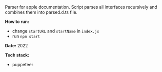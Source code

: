 Parser for apple documentation. Script parses all interfaces recursively and combines them into parsed.d.ts file.

**How to run:**

- change `startURL` and `startName` in `index.js`
- run `npm start`

**Date:** 2022

**Tech stack:**<br>
- puppeteer